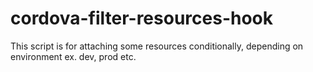 # cordova-filter-resources-hook
This script is for attaching some resources conditionally, depending on environment ex. dev, prod etc. 
